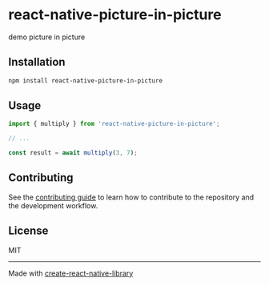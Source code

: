 # react-native-picture-in-picture

demo picture in picture

## Installation

```sh
npm install react-native-picture-in-picture
```

## Usage

```js
import { multiply } from 'react-native-picture-in-picture';

// ...

const result = await multiply(3, 7);
```

## Contributing

See the [contributing guide](CONTRIBUTING.md) to learn how to contribute to the repository and the development workflow.

## License

MIT

---

Made with [create-react-native-library](https://github.com/callstack/react-native-builder-bob)
